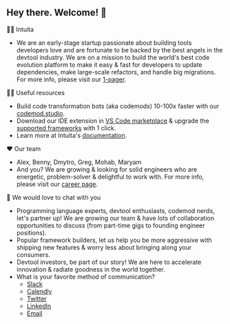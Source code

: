 ## Hey there. Welcome! 👋

🙋‍♀️ Intuita
  - We are an early-stage startup passionate about building tools developers love and are fortunate to be backed by the best angels in the devtool industry. We are on a mission to build the world's best code evolution platform to make it easy & fast for developers to update dependencies, make large-scale refactors, and handle big migrations. For more info, please visit our [1-pager](https://go.intuita.io/1-pager).

👩‍💻 Useful resources 
  - Build code transformation bots (aka codemods) 10-100x faster with our [codemod.studio](https://www.codemod.studio/).
  - Download our IDE extension in [VS Code marketplace](https://marketplace.visualstudio.com/items?itemName=Intuita.intuita-vscode-extension) & upgrade the [supported frameworks](https://github.com/intuita-inc/codemod-registry) with 1 click.
  - Learn more at Intuita's [documentation](https://docs.intuita.io/).

❤ Our team
  - Alex, Benny, Dmytro, Greg, Mohab, Maryam
  - And you? We are growing & looking for solid engineers who are energetic, problem-solver & delightful to work with. For more info, please visit our [career page](https://go.intuita.io/join-us).

🧙 We would love to chat with you
  - Programming language experts, devtool enthusiasts, codemod nerds, let's partner up! We are growing our team & have lots of collaboration opportunities to discuss (from part-time gigs to founding engineer positions).
  - Popular framework builders, let us help you be more aggressive with shipping new features & worry less about bringing along your consumers. 
  - Devtool investors, be part of our story! We are here to accelerate innovation & radiate goodness in the world together.
  - What is your favorite method of communication?
      - [Slack](https://join.slack.com/t/intuita-inc/shared_invite/zt-1bjj5exxi-95yPfWi71HcO2p_sS5L2wA)
      - [Calendly](https://calendly.com/alex-from-intuita)
      - [Twitter](https://twitter.com/CodeWithIntuita)
      - [LinkedIn](https://www.linkedin.com/company/intuita-inc/)
      - [Email](mailto:hello@intuita.io) 
